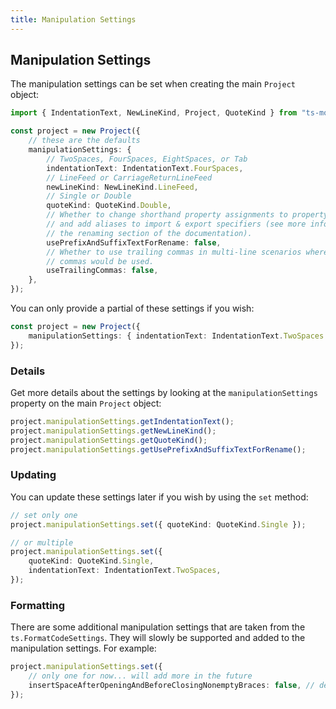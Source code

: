 ```yaml
---
title: Manipulation Settings
---
```


## Manipulation Settings

The manipulation settings can be set when creating the main `Project` object:

```ts
import { IndentationText, NewLineKind, Project, QuoteKind } from "ts-morph";

const project = new Project({
    // these are the defaults
    manipulationSettings: {
        // TwoSpaces, FourSpaces, EightSpaces, or Tab
        indentationText: IndentationText.FourSpaces,
        // LineFeed or CarriageReturnLineFeed
        newLineKind: NewLineKind.LineFeed,
        // Single or Double
        quoteKind: QuoteKind.Double,
        // Whether to change shorthand property assignments to property assignments
        // and add aliases to import & export specifiers (see more information in
        // the renaming section of the documentation).
        usePrefixAndSuffixTextForRename: false,
        // Whether to use trailing commas in multi-line scenarios where trailing
        // commas would be used.
        useTrailingCommas: false,
    },
});
```

You can only provide a partial of these settings if you wish:

```ts
const project = new Project({
    manipulationSettings: { indentationText: IndentationText.TwoSpaces },
});
```

### Details

Get more details about the settings by looking at the `manipulationSettings` property on the main `Project` object:

```ts
project.manipulationSettings.getIndentationText();
project.manipulationSettings.getNewLineKind();
project.manipulationSettings.getQuoteKind();
project.manipulationSettings.getUsePrefixAndSuffixTextForRename();
```

### Updating

You can update these settings later if you wish by using the `set` method:

```ts
// set only one
project.manipulationSettings.set({ quoteKind: QuoteKind.Single });

// or multiple
project.manipulationSettings.set({
    quoteKind: QuoteKind.Single,
    indentationText: IndentationText.TwoSpaces,
});
```

### Formatting

There are some additional manipulation settings that are taken from the `ts.FormatCodeSettings`.
They will slowly be supported and added to the manipulation settings. For example:

```ts
project.manipulationSettings.set({
    // only one for now... will add more in the future
    insertSpaceAfterOpeningAndBeforeClosingNonemptyBraces: false, // default: true
});
```

